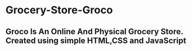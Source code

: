# Grocery-Store-Groco

## Groco Is An Online And Physical Grocery Store. Created using simple HTML,CSS and JavaScript
